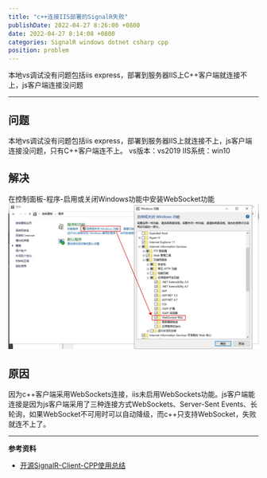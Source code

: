 ```yaml
---
title: "c++连接IIS部署的SignalR失败"
publishDate: 2022-04-27 8:26:00 +0800
date: 2022-04-27 8:14:08 +0800
categories: SignalR windows dotnet csharp cpp
position: problem
---
```


本地vs调试没有问题包括iis express，部署到服务器IIS上C++客户端就连接不上，js客户端连接没问题

---

<div id="toc"></div>

## 问题

本地vs调试没有问题包括iis express，部署到服务器IIS上就连接不上，js客户端连接没问题，只有C++客户端连不上。
vs版本：vs2019
IIS系统：win10

## 解决

在控制面板-程序-启用或关闭Windows功能中安装WebSocket功能
![安装WebSocket功能](/static/posts/2022/2022-04-27-c++连接IIS部署的SignalR失败-01.jpg)

## 原因

因为c++客户端采用WebSockets连接，iis未启用WebSockets功能。js客户端能连接是因为js客户端采用了三种连接方式WebSockets、Server-Sent Events、长轮询，如果WebSocket不可用时可以自动降级，而c++只支持WebSocket，失败就连不上了。

---

**参考资料**

- [开源SignalR-Client-CPP使用总结](https://blog.csdn.net/qq_22642239/article/details/114382710)
